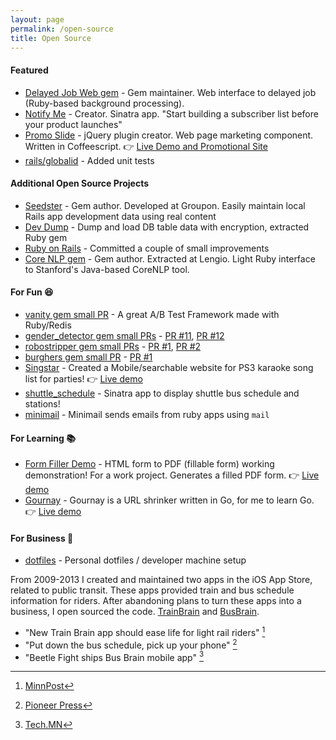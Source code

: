 ```yaml
---
layout: page
permalink: /open-source
title: Open Source
---
```


#### Featured

 * [Delayed Job Web gem](https://github.com/ejschmitt/delayed_job_web) - Gem maintainer. Web interface to delayed job (Ruby-based background processing).
 * [Notify Me](https://github.com/andyatkinson/notify-me) - Creator. Sinatra app. "Start building a subscriber list before your product launches"
 * [Promo Slide](https://github.com/andyatkinson/promoSlide) - jQuery plugin creator. Web page marketing component. Written in Coffeescript. 👉 [Live Demo and Promotional Site](http://andyatkinson.com/projects/promoSlide)
 * [rails/globalid](https://github.com/rails/globalid) - Added unit tests

#### Additional Open Source Projects

 * [Seedster](https://github.com/groupon/seedster) - Gem author. Developed at Groupon. Easily maintain local Rails app development data using real content
 * [Dev Dump](https://github.com/andyatkinson/DevDump) - Dump and load DB table data with encryption, extracted Ruby gem
 * [Ruby on Rails](http://contributors.rubyonrails.org/contributors/andy-atkinson/commits) - Committed a couple of small improvements
 * [Core NLP gem](https://github.com/lengio/corenlp) - Gem author. Extracted at Lengio. Light Ruby interface to Stanford's Java-based CoreNLP tool.

#### For Fun 😆

 * [vanity gem small PR](https://github.com/assaf/vanity/pull/38) - A great A/B Test Framework made with Ruby/Redis
 * [gender_detector gem small PRs](https://github.com/bmuller/gender_detector) - [PR #11](https://github.com/bmuller/gender_detector/pull/11), [PR #12](https://github.com/bmuller/gender_detector/pull/12)
 * [robostripper gem small PRs](https://github.com/bmuller/robostripper) - [PR #1](https://github.com/bmuller/robostripper/pull/1), [PR #2](https://github.com/bmuller/robostripper/pull/2)
 * [burghers gem small PR](https://github.com/bmuller/burghers) - [PR #1](https://github.com/bmuller/burghers/pull/1)
 * [Singstar](https://github.com/andyatkinson/singstar) - Created a Mobile/searchable website for PS3 karaoke song list for parties! 👉 [Live demo](https://karaoke-songs.herokuapp.com/)
 * [shuttle_schedule](https://github.com/andyatkinson/shuttle_schedule) - Sinatra app to display shuttle bus schedule and stations!
 * [minimail](https://github.com/andyatkinson/minimail) - Minimail sends emails from ruby apps using `mail`

#### For Learning 📚

 * [Form Filler Demo](https://github.com/andyatkinson/form-filler-demo) - HTML form to PDF (fillable form) working demonstration! For a work project. Generates a filled PDF form. 👉 [Live demo](https://form-filler-demo.herokuapp.com/)
 * [Gournay](https://github.com/andyatkinson/gournay) - Gournay is a URL shrinker written in Go, for me to learn Go. 👉 [Live demo](http://gournay.herokuapp.com/)

#### For Business 💼

 * [dotfiles](https://github.com/andyatkinson/dotfiles) - Personal dotfiles / developer machine setup


From 2009-2013 I created and maintained two apps in the iOS App Store, related to public transit. These apps provided train and bus schedule information for riders. After abandoning plans to turn these apps into a business, I open sourced the code. [TrainBrain](https://github.com/andyatkinson/TrainBrain) and [BusBrain](https://github.com/andyatkinson/BusBrain).

 * "New Train Brain app should ease life for light rail riders" [^1]
 * "Put down the bus schedule, pick up your phone" [^2]
 * "Beetle Fight ships Bus Brain mobile app" [^3]

 [^1]: [MinnPost](https://www.minnpost.com/minnov8/2009/09/new-train-brain-app-should-ease-life-light-rail-riders/)
 [^2]: [Pioneer Press](https://www.twincities.com/2010/01/01/put-down-the-bus-schedule-pick-up-your-phone/)
 [^3]: [Tech.MN](https://tech.mn/news/2012/11/15/beetle-fight-ships-bus-brain-mobile-app/)
